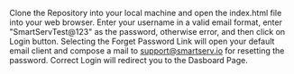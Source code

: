 Clone the Repository into your local machine and open the index.html file into your web browser. 
Enter your username in a valid email format,
enter "SmartServTest@123" as the password, otherwise error, and then click on Login button.
Selecting the Forget Password Link will open your default email client and compose a mail to support@smartserv.io for resetting the password.
Correct Login will redirect you to the Dasboard Page.
